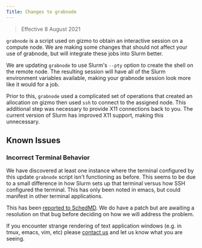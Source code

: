 ```yaml
---
Title: Changes to grabnode
---
```


> Effective 8 August 2021

`grabnode` is a script used on gizmo to obtain an interactive session on a compute node.  We are making some changes that should not affect your use of grabnode, but will integrate these jobs into Slurm better.

We are updating `grabnode` to use Slurm's `--pty` option to create the shell on the remote node.  The resulting session will have all of the Slurm environment variables available, making your grabnode session look more like it would for a job.

Prior to this, `grabnode` used a complicated set of operations that created an allocation on gizmo then used `ssh` to connect to the assigned node.  This additional step was necessary to provide X11 connections back to you.  The current version of Slurm has improved X11 support, making this unnecessary.

## Known Issues

### Incorrect Terminal Behavior

We have discovered at least one instance where the terminal configured by this update `grabnode` script isn't functioning as before.  This seems to be due to a small difference in how Slurm sets up that terminal versus how SSH configured the terminal.  This has only been noted in emacs, but could manifest in other terminal applications.

This has been [reported to SchedMD](https://bugs.schedmd.com/show_bug.cgi?id=12226).  We do have a patch but are awaiting a resolution on that bug before deciding on how we will address the problem.

If you encounter strange rendering of text application windows (e.g. in tmux, emacs, vim, etc) please [contact us](mailto:scicomp@fredhutch.org) and let us know what you are seeing.
